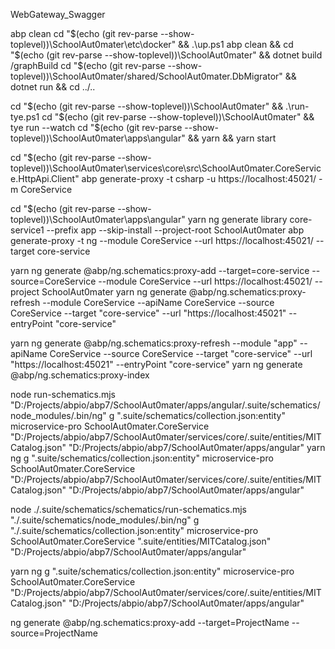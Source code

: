 WebGateway_Swagger


abp clean
cd "$(echo (git rev-parse --show-toplevel))\SchoolAut0mater\etc\docker" && .\up.ps1
abp clean && cd "$(echo (git rev-parse --show-toplevel))\SchoolAut0mater" && dotnet build /graphBuild
cd "$(echo (git rev-parse --show-toplevel))\SchoolAut0mater/shared/SchoolAut0mater.DbMigrator" && dotnet run && cd ../..

cd "$(echo (git rev-parse --show-toplevel))\SchoolAut0mater" && .\run-tye.ps1
cd "$(echo (git rev-parse --show-toplevel))\SchoolAut0mater" && tye run --watch
cd "$(echo (git rev-parse --show-toplevel))\SchoolAut0mater\apps\angular" && yarn && yarn start

cd "$(echo (git rev-parse --show-toplevel))\SchoolAut0mater\services\core\src\SchoolAut0mater.CoreService.HttpApi.Client"
abp generate-proxy -t csharp -u https://localhost:45021/ -m CoreService

cd "$(echo (git rev-parse --show-toplevel))\SchoolAut0mater\apps\angular\"
yarn ng generate library core-service1 --prefix app --skip-install --project-root SchoolAut0mater
abp generate-proxy -t ng --module CoreService --url https://localhost:45021/ --target core-service



yarn ng generate @abp/ng.schematics:proxy-add --target=core-service --source=CoreService --module CoreService --url https://localhost:45021/ --project SchoolAut0mater
yarn ng generate @abp/ng.schematics:proxy-refresh --module CoreService --apiName CoreService --source CoreService --target "core-service\" --url "https://localhost:45021" --entryPoint "core-service\"

yarn ng generate @abp/ng.schematics:proxy-refresh --module "app\" --apiName CoreService --source CoreService --target "core-service\" --url "https://localhost:45021" --entryPoint "core-service\"
yarn ng generate @abp/ng.schematics:proxy-index

node run-schematics.mjs "D:/Projects/abpio/abp7/SchoolAut0mater/apps/angular/.suite/schematics/node_modules/.bin/ng" g ".suite/schematics/collection.json:entity" microservice-pro SchoolAut0mater.CoreService "D:/Projects/abpio/abp7/SchoolAut0mater/services/core/.suite/entities/MITCatalog.json" "D:/Projects/abpio/abp7/SchoolAut0mater/apps/angular" 
yarn ng g ".suite/schematics/collection.json:entity" microservice-pro SchoolAut0mater.CoreService "D:/Projects/abpio/abp7/SchoolAut0mater/services/core/.suite/entities/MITCatalog.json" "D:/Projects/abpio/abp7/SchoolAut0mater/apps/angular" 

node ./.suite/schematics/schematics/run-schematics.mjs "./.suite/schematics/node_modules/.bin/ng" g "./.suite/schematics/collection.json:entity" microservice-pro SchoolAut0mater.CoreService ".suite/entities/MITCatalog.json" "D:/Projects/abpio/abp7/SchoolAut0mater/apps/angular" 

yarn ng g ".suite/schematics/collection.json:entity" microservice-pro SchoolAut0mater.CoreService "D:/Projects/abpio/abp7/SchoolAut0mater/services/core/.suite/entities/MITCatalog.json" "D:/Projects/abpio/abp7/SchoolAut0mater/apps/angular" 

ng generate @abp/ng.schematics:proxy-add --target=ProjectName --source=ProjectName
